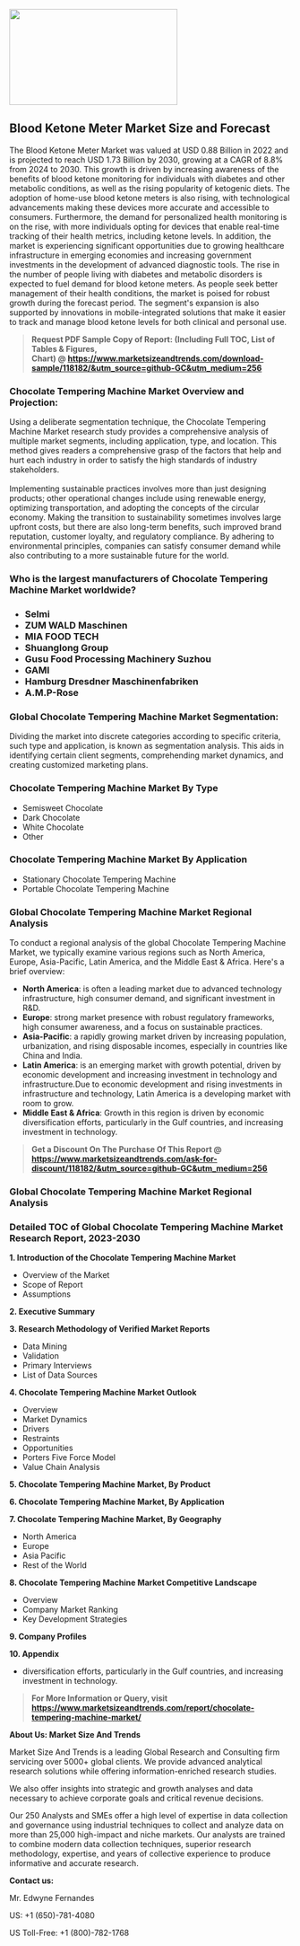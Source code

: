 <p><img class="alignnone size-medium wp-image-20088" src="https://ffe5etoiles.com/wp-content/uploads/2024/12/MST1-300x171.png" alt="" width="300" height="171" /></p><h2>Blood Ketone Meter Market Size and Forecast</h2><p>The Blood Ketone Meter Market was valued at USD 0.88 Billion in 2022 and is projected to reach USD 1.73 Billion by 2030, growing at a CAGR of 8.8% from 2024 to 2030. This growth is driven by increasing awareness of the benefits of blood ketone monitoring for individuals with diabetes and other metabolic conditions, as well as the rising popularity of ketogenic diets. The adoption of home-use blood ketone meters is also rising, with technological advancements making these devices more accurate and accessible to consumers. Furthermore, the demand for personalized health monitoring is on the rise, with more individuals opting for devices that enable real-time tracking of their health metrics, including ketone levels. In addition, the market is experiencing significant opportunities due to growing healthcare infrastructure in emerging economies and increasing government investments in the development of advanced diagnostic tools. The rise in the number of people living with diabetes and metabolic disorders is expected to fuel demand for blood ketone meters. As people seek better management of their health conditions, the market is poised for robust growth during the forecast period. The segment's expansion is also supported by innovations in mobile-integrated solutions that make it easier to track and manage blood ketone levels for both clinical and personal use.</p></p><blockquote id="" class=""><strong>Request PDF Sample Copy of Report: (Including Full TOC, List of Tables &amp; Figures, Chart)&nbsp;@&nbsp;<strong><a href="https://www.marketsizeandtrends.com/download-sample/118182/&utm_source=github-GC&utm_medium=256" target="_blank">https://www.marketsizeandtrends.com/download-sample/118182/&utm_source=github-GC&utm_medium=256</a></strong></strong></blockquote><h3 id="" class="">Chocolate Tempering Machine Market&nbsp;Overview and Projection:</h3><p id="" class="">Using a deliberate segmentation technique, the Chocolate Tempering Machine Market research study provides a comprehensive analysis of multiple market segments, including application, type, and location. This method gives readers a comprehensive grasp of the factors that help and hurt each industry in order to satisfy the high standards of industry stakeholders. <br /> <br />Implementing sustainable practices involves more than just designing products; other operational changes include using renewable energy, optimizing transportation, and adopting the concepts of the circular economy. Making the transition to sustainability sometimes involves large upfront costs, but there are also long-term benefits, such improved brand reputation, customer loyalty, and regulatory compliance. By adhering to environmental principles, companies can satisfy consumer demand while also contributing to a more sustainable future for the world.</p><h3 id="" class="">Who is the largest manufacturers of&nbsp;Chocolate Tempering Machine Market worldwide?</h3><h3 class=""><p><ul><li>Selmi </li><li> ZUM WALD Maschinen </li><li> MIA FOOD TECH </li><li> Shuanglong Group </li><li> Gusu Food Processing Machinery Suzhou </li><li> GAMI </li><li> Hamburg Dresdner Maschinenfabriken </li><li> A.M.P-Rose</li></ul></p></h3><h3 id="" class="">Global&nbsp;Chocolate Tempering Machine Market Segmentation:</h3><p id="" class="">Dividing the market into discrete categories according to specific criteria, such type and application, is known as segmentation analysis. This aids in identifying certain client segments, comprehending market dynamics, and creating customized marketing plans.</p><h3 id="" class="">Chocolate Tempering Machine Market&nbsp;By Type</h3><p><p><ul><li>Semisweet Chocolate </li><li> Dark Chocolate </li><li> White Chocolate </li><li> Other</p></li></ul></p></p><h3 id="" class="">Chocolate Tempering Machine Market&nbsp;By Application</h3><p class=""><p><ul><li>Stationary Chocolate Tempering Machine </li><li> Portable Chocolate Tempering Machine</li></ul></p></p><h3 id="" class="">Global Chocolate Tempering Machine Market Regional Analysis</h3><p id="" class="">To conduct a regional analysis of the global Chocolate Tempering Machine Market, we typically examine various regions such as North America, Europe, Asia-Pacific, Latin America, and the Middle East &amp; Africa. Here's a brief overview:</p><ul><li><strong>North America</strong>: is often a leading market due to advanced technology infrastructure, high consumer demand, and significant investment in R&amp;D.</li><li><strong>Europe</strong>: strong market presence with robust regulatory frameworks, high consumer awareness, and a focus on sustainable practices.</li><li><strong>Asia-Pacific</strong>: a rapidly growing market driven by increasing population, urbanization, and rising disposable incomes, especially in countries like China and India.</li><li><strong>Latin America</strong>: is an emerging market with growth potential, driven by economic development and increasing investment in technology and infrastructure.Due to economic development and rising investments in infrastructure and technology, Latin America is a developing market with room to grow.</li><li><strong>Middle East &amp; Africa</strong>: Growth in this region is driven by economic diversification efforts, particularly in the Gulf countries, and increasing investment in technology.</li></ul><blockquote id="" class=""><strong>Get a Discount On The Purchase Of This Report @ <strong><a href="https://www.marketsizeandtrends.com/ask-for-discount/118182/&utm_source=github-GC&utm_medium=256" target="_blank">https://www.marketsizeandtrends.com/ask-for-discount/118182/&utm_source=github-GC&utm_medium=256</a></strong></strong></blockquote><h3 id="" class="">Global Chocolate Tempering Machine Market Regional Analysis</h3><h3 id="" class="">Detailed TOC of Global Chocolate Tempering Machine Market Research Report, 2023-2030</h3><p id="" class=""><strong>1. Introduction of the Chocolate Tempering Machine Market</strong></p><ul><li>Overview of the Market</li><li>Scope of Report</li><li>Assumptions</li></ul><p id="" class=""><strong>2. Executive Summary</strong></p><p id="" class=""><strong>3. Research Methodology of Verified Market Reports</strong></p><ul><li>Data Mining</li><li>Validation</li><li>Primary Interviews</li><li>List of Data Sources</li></ul><p id="" class=""><strong>4. Chocolate Tempering Machine Market Outlook</strong></p><ul><li>Overview</li><li>Market Dynamics</li><li>Drivers</li><li>Restraints</li><li>Opportunities</li><li>Porters Five Force Model</li><li>Value Chain Analysis</li></ul><p id="" class=""><strong>5. Chocolate Tempering Machine Market, By Product</strong></p><p id="" class=""><strong>6. Chocolate Tempering Machine Market, By Application</strong></p><p id="" class=""><strong>7. Chocolate Tempering Machine Market, By Geography</strong></p><ul><li>North America</li><li>Europe</li><li>Asia Pacific</li><li>Rest of the World</li></ul><p id="" class=""><strong>8. Chocolate Tempering Machine Market Competitive Landscape</strong></p><ul><li>Overview</li><li>Company Market Ranking</li><li>Key Development Strategies</li></ul><p id="" class=""><strong>9. Company Profiles</strong></p><p id="" class=""><strong>10. Appendix</strong></p><ul><li>diversification efforts, particularly in the Gulf countries, and increasing investment in technology.</li></ul><blockquote id="" class=""><strong>For More Information or Query, visit <strong><strong><a href="https://www.marketsizeandtrends.com/report/chocolate-tempering-machine-market/" target="_blank">https://www.marketsizeandtrends.com/report/chocolate-tempering-machine-market/</a></strong></strong></strong></blockquote><p id="" class=""><strong>About Us: Market Size And Trends</strong></p><p id="" class="">Market Size And Trends is a leading Global Research and Consulting firm servicing over 5000+ global clients. We provide advanced analytical research solutions while offering information-enriched research studies.</p><p id="" class="">We also offer insights into strategic and growth analyses and data necessary to achieve corporate goals and critical revenue decisions.</p><p id="" class="">Our 250 Analysts and SMEs offer a high level of expertise in data collection and governance using industrial techniques to collect and analyze data on more than 25,000 high-impact and niche markets. Our analysts are trained to combine modern data collection techniques, superior research methodology, expertise, and years of collective experience to produce informative and accurate research.</p><p id="" class=""><strong>Contact us:</strong></p><p id="" class="">Mr. Edwyne Fernandes</p><p id="" class="">US: +1 (650)-781-4080</p><p id="" class="">US Toll-Free: +1 (800)-782-1768</p>
